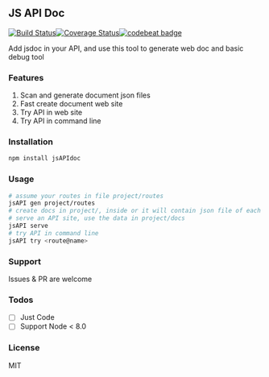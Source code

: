 ## JS API Doc
[![Build Status](https://travis-ci.org/ezirmusitua/jsAPIdoc.svg?branch=master)](https://travis-ci.org/ezirmusitua/jsAPIdoc)[![Coverage Status](https://coveralls.io/repos/github/ezirmusitua/jsAPIdoc/badge.svg?branch=master)](https://coveralls.io/github/ezirmusitua/jsAPIdoc?branch=master)[![codebeat badge](https://codebeat.co/badges/03628ad1-e2c7-41ba-87fb-544c54accf7b)](https://codebeat.co/projects/github-com-ezirmusitua-jsapidoc-master)   

Add jsdoc in your API, and use this tool to generate web doc and basic debug tool  

### Features  
1. Scan and generate document json files
2. Fast create document web site  
3. Try API in web site  
4. Try API in command line      

### Installation    
```bash  
npm install jsAPIdoc
```    

### Usage    
```bash  
# assume your routes in file project/routes
jsAPI gen project/routes
# create docs in project/, inside or it will contain json file of each single route  
# serve an API site, use the data in project/docs    
jsAPI serve  
# try API in command line  
jsAPI try <route@name>  
```    

### Support  
Issues & PR are welcome      

### Todos
 - [ ] Just Code  
 - [ ] Support Node < 8.0      

### License  
MIT
